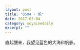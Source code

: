 ```yaml
---
layout: post
title: "0504 - 帆" 
date: 2017-05-04 
category: soyainedaily 
excerpt: ""
---
```


直起腰来，我望见蓝色的大海和帆影。